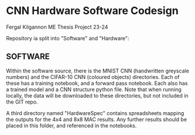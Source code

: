 # CNN Hardware Software Codesign
 Fergal Kilgannon ME Thesis Project 23-24
 
 Repository ia split into "Software" and "Hardware":
 
 ## SOFTWARE
 
 Within the software source, there is the MNIST CNN (handwritten greyscale numbers) and the CIFAR-10 CNN (coloured objects) directories. Each of these has a training notebook, and a forward pass notebook. Each also has a trained model and a CNN structure python file. Note that when running locally, the data will be downloaded to these directories, but not included in the GIT repo.
 
 A third directory named "HardwareSpec" contains spreadsheets mapping the outputs for the 4x4 and 8x8 MAC results. Any further results should be placed in this folder, and referenced in the notebooks.
